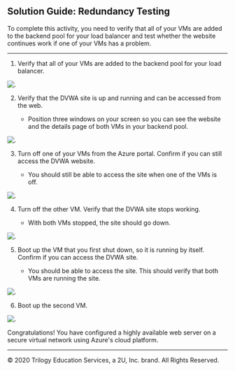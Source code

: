 ## Solution Guide: Redundancy Testing

To complete this activity, you need to verify that all of your VMs are added to the backend pool for your load balancer and test whether the website continues work if one of your VMs has a problem.

---

1. Verify that all of your VMs are added to the backend pool for your load balancer.


![.](../../Images/Backend-pool.png)

2. Verify that the DVWA site is up and running and can be accessed from the web.

    - Position three windows on your screen so you can see the website and the details page of both VMs in your backend pool.

![.](../../Images/Both-Sites-Running.png)


3. Turn off one of your VMs from the Azure portal. Confirm if you can still access the DVWA website.

    - You should still be able to access the site when one of the VMs is off.

![.](../../Images/Pentest2-stopped.png)

4. Turn off the other VM. Verify that the DVWA site stops working.

    - With both VMs stopped, the site should go down.

![.](../../Images/Site-down.png)

5. Boot up the VM that you first shut down, so it is running by itself. Confirm if you can access the DVWA site.

    - You should be able to access the site. This should verify that both VMs are running the site.

![.](../../Images/Pentest2-running.png)

6. Boot up the second VM.

![.](../../Images/Both-Sites-running2.png)

Congratulations! You have configured a highly available web server on a secure virtual network using Azure's cloud platform.

---
© 2020 Trilogy Education Services, a 2U, Inc. brand. All Rights Reserved.
